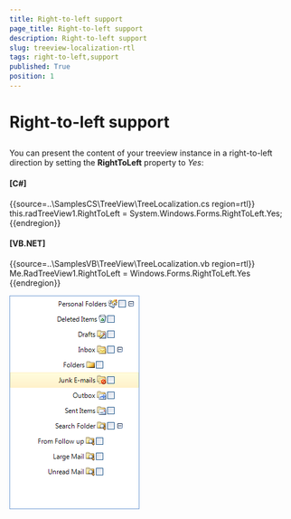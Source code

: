 ```yaml
---
title: Right-to-left support
page_title: Right-to-left support
description: Right-to-left support
slug: treeview-localization-rtl
tags: right-to-left,support
published: True
position: 1
---
```


# Right-to-left support



## 

You can present the content of your treeview instance in a right-to-left direction by 
        setting the __RightToLeft__ property to *Yes*:
        

#### __[C#]__

{{source=..\SamplesCS\TreeView\TreeLocalization.cs region=rtl}}
	            this.radTreeView1.RightToLeft = System.Windows.Forms.RightToLeft.Yes;
	{{endregion}}



#### __[VB.NET]__

{{source=..\SamplesVB\TreeView\TreeLocalization.vb region=rtl}}
	        Me.RadTreeView1.RightToLeft = Windows.Forms.RightToLeft.Yes
	{{endregion}}

![treeview-localization-rtl 001](images/treeview-localization-rtl001.png)
